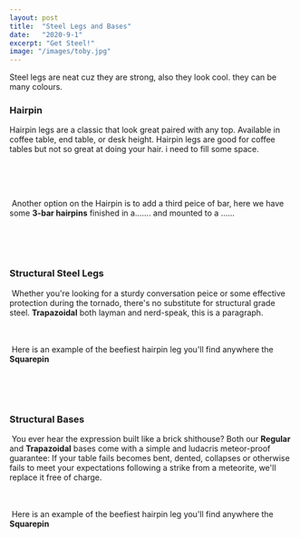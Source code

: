 ```yaml
---
layout: post
title:  "Steel Legs and Bases"
date:   "2020-9-1"
excerpt: "Get Steel!"
image: "/images/toby.jpg"
---
```


Steel legs are neat cuz they are strong, also they look cool. they can be many colours. 


### Hairpin

<p><span class="image left"><img src="{{ "/images/pic02.jpg" | absolute_url }}" alt="" /></span>Hairpin legs are a classic that look great paired with any top. Available in coffee table, end table, or desk height. Hairpin legs are good for coffee tables but not so great at doing your hair. i need to fill some space.</p>
<br>
<br>
<br>
<p><span class="image right"><img src="{{ "/images/pic03.jpg" | absolute_url }}" alt="" /></span>  Another option on the Hairpin is to add a third peice of bar, here we have some <b>3-bar hairpins</b> finished in a....... and mounted to a ...... </p>
<br>
<br>
<br>

### Structural Steel Legs 
<p><span class="image right"><img src="{{ "/images/pic04.jpg" | absolute_url }}" alt="" /></span> Whether you're looking for a sturdy conversation peice or some effective protection during the tornado, there's no substitute for structural grade steel. <b>Trapazoidal</b> both layman and nerd-speak, this is a paragraph.
<br>
<br>
<br>
  <p><span class="image left"><img src="{{ "/images/pic02.jpg" | absolute_url }}" alt="" /></span> Here is an example of the beefiest hairpin leg you'll find anywhere the <b>Squarepin</b> </p>
<br>
<br>
<br>

### Structural Bases
<p><span class="image right"><img src="{{ "/images/pic04.jpg" | absolute_url }}" alt="" /></span> You ever hear the expression built like a brick shithouse? Both our <b>Regular</b> and <b>Trapazoidal</b> bases come with a simple and ludacris meteor-proof guarantee: If your table fails becomes bent, dented, collapses or otherwise fails to meet your expectations following a strike from a meteorite, we'll replace it free of charge.   
<br>
<br>
<br>
  <p><span class="image left"><img src="{{ "/images/pic02.jpg" | absolute_url }}" alt="" /></span> Here is an example of the beefiest hairpin leg you'll find anywhere the <b>Squarepin</b> </p>
<br>
<br>
<br>
